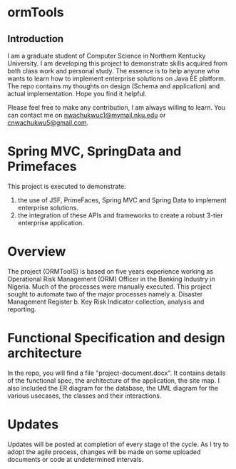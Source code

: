 # ormTools
## Introduction

I am a graduate student of Computer Science in Northern Kentucky University.
I am developing this project to demonstrate skills acquired from both class work and personal study. The essence is to help anyone who wants to learn how to implement enterprise solutions on Java EE platform. The repo contains my thoughts on design (Schema and application) and actual implementation. Hope you find it helpful.

Please feel free to make any contribution, I am always willing to learn.
You can contact me on nwachukwuc1@mymail.nku.edu or cnwachukwu5@gmail.com.

# Spring MVC, SpringData and Primefaces

This project is executed to demonstrate:
1. the use of JSF, PrimeFaces, Spring MVC and Spring Data to implement enterprise solutions.
2. the integration of these APIs and frameworks to create a robust 3-tier enterprise application.

# Overview

The project (ORMToolS) is based on five years experience working as Operational Risk Management (ORM) Officer in the Banking Industry in Nigeria. Much of the processes were manually executed. This project sought to automate two of the major processes namely 
a. Disaster Management Register
b. Key Risk Indicator collection, analysis and reporting.

# Functional Specification and design architecture

In the repo, you will find a file "project-document.docx". It contains details of the functional spec, the architecture of the application, the site map. I also included the ER diagram for the database, the UML diagram  for the various usecases, the classes and their interactions.

# Updates
Updates will be posted at completion of every stage of the cycle. As I try to adopt the agile process, changes will be made on some uploaded documents or code at undetermined intervals.
